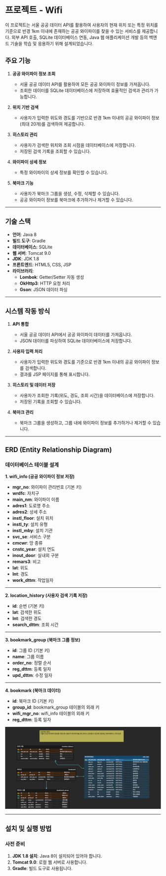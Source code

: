 # 프로젝트 - Wifi

이 프로젝트는 서울 공공 데이터 API를 활용하여 사용자의 현재 위치 또는 특정 위치를 기준으로 반경 1km 이내에 존재하는 공공 와이파이를 찾을 수 있는 서비스를 제공합니다. 외부 API 호출, SQLite 데이터베이스 연동, Java 웹 애플리케이션 개발 등의 백엔드 기술을 학습 및 응용하기 위해 설계되었습니다.

## 주요 기능

1. **공공 와이파이 정보 조회**
    - 서울 공공 데이터 API를 활용하여 모든 공공 와이파이 정보를 가져옵니다.
    - 조회한 데이터를 SQLite 데이터베이스에 저장하여 효율적인 검색과 관리가 가능합니다.

2. **위치 기반 검색**
    - 사용자가 입력한 위도와 경도를 기반으로 반경 1km 이내의 공공 와이파이 정보(최대 20개)를 검색하여 제공합니다.

3. **히스토리 관리**
    - 사용자가 검색한 위치와 조회 시점을 데이터베이스에 저장합니다.
    - 저장된 검색 기록을 조회할 수 있습니다.

4. **와이파이 상세 정보**
    - 특정 와이파이의 상세 정보를 확인할 수 있습니다.

5. **북마크 기능**
    - 사용자가 북마크 그룹을 생성, 수정, 삭제할 수 있습니다.
    - 공공 와이파이 정보를 북마크에 추가하거나 제거할 수 있습니다.

---

## 기술 스택

- **언어**: Java 8
- **빌드 도구**: Gradle
- **데이터베이스**: SQLite
- **웹 서버**: Tomcat 9.0
- **JDK**: JDK 1.8
- **프론트엔드**: HTML5, CSS, JSP
- **라이브러리**:
    - **Lombok**: Getter/Setter 자동 생성
    - **OkHttp3**: HTTP 요청 처리
    - **Gson**: JSON 데이터 파싱

---

## 시스템 작동 방식

1. **API 통합**
    - 서울 공공 데이터 API에서 공공 와이파이 데이터를 가져옵니다.
    - JSON 데이터를 파싱하여 SQLite 데이터베이스에 저장합니다.

2. **사용자 입력 처리**
    - 사용자가 입력한 위도와 경도를 기준으로 반경 1km 이내의 공공 와이파이 정보를 검색합니다.
    - 결과를 JSP 페이지를 통해 표시합니다.

3. **히스토리 및 데이터 저장**
    - 사용자가 조회한 기록(위도, 경도, 조회 시간)을 데이터베이스에 저장합니다.
    - 저장된 기록을 조회할 수 있습니다.

4. **북마크 관리**
    - 북마크 그룹을 생성하고, 그룹 내에 와이파이 정보를 추가하거나 제거할 수 있습니다.

---

## ERD (Entity Relationship Diagram)

### 데이터베이스 테이블 설계

**1. wifi_info (공공 와이파이 정보 저장)**
- **mgr_no**: 와이파이 관리번호 (기본 키)
- **wrdfc**: 자치구
- **main_nm**: 와이파이 이름
- **adres1**: 도로명 주소
- **adres2**: 상세 주소
- **instl_floor**: 설치 위치
- **instl_ty**: 설치 유형
- **instl_mby**: 설치 기관
- **svc_se**: 서비스 구분
- **cmcwr**: 망 종류
- **cnstc_year**: 설치 연도
- **inout_door**: 실내외 구분
- **remars3**: 비고
- **lat**: 위도
- **lnt**: 경도
- **work_dttm**: 작업일자

---

**2. location_history (사용자 검색 기록 저장)**
- **id**: 순번 (기본 키)
- **lat**: 검색한 위도
- **lnt**: 검색한 경도
- **search_dttm**: 조회 시간

---

**3. bookmark_group (북마크 그룹 정보)**
- **id**: 그룹 ID (기본 키)
- **name**: 그룹 이름
- **order_no**: 정렬 순서
- **reg_dttm**: 등록 일자
- **upd_dttm**: 수정 일자

---

**4. bookmark (북마크 데이터)**
- **id**: 북마크 ID (기본 키)
- **group_id**: bookmark_group 테이블의 외래 키
- **wifi_mgr_no**: wifi_info 테이블의 외래 키
- **reg_dttm**: 등록 일자

![Public WiFi Service](images/Public%20WiFi%20Service%20Location%20Information%20System.png)

---

## 설치 및 실행 방법

### 사전 준비
1. **JDK 1.8 설치**: Java 8이 설치되어 있어야 합니다.
2. **Tomcat 9.0**: 로컬 웹 서버로 사용합니다.
3. **Gradle**: 빌드 도구로 사용됩니다.